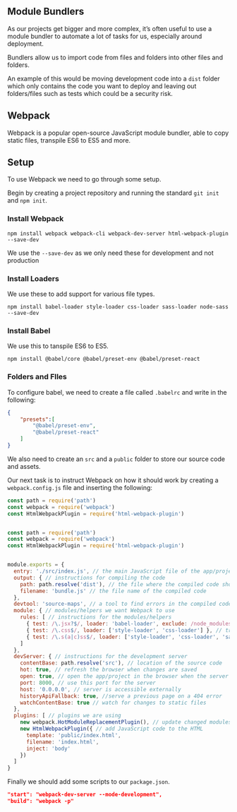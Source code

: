 ## Module Bundlers

As our projects get bigger and more complex, it’s often useful to use a module bundler to automate a lot of tasks for us, especially around deployment.

Bundlers allow us to import code from files and folders into other files and folders.

An example of this would be moving development code into a `dist` folder which only contains the code you want to deploy and leaving out folders/files such as tests which could be a security risk.

## Webpack

Webpack is a popular open-source JavaScript module bundler, able to copy static files, transpile ES6 to ES5 and more.

## Setup

To use Webpack we need to go through some setup.

Begin by creating a project repository and running the standard `git init` and `npm init`.

### Install Webpack

`npm install webpack webpack-cli webpack-dev-server html-webpack-plugin --save-dev`

We use the `--save-dev` as we only need these for development and not production

### Install Loaders

We use these to add support for various file types.

`npm install babel-loader style-loader css-loader sass-loader node-sass --save-dev`

### Install Babel

We use this to tanspile ES6 to ES5.

`npm install @babel/core @babel/preset-env @babel/preset-react`

### Folders and FIles

To configure babel, we need to create a file called `.babelrc` and write in the following:

```json
{
    "presets":[
        "@babel/preset-env",
        "@babel/preset-react"
    ]
}
```

We also need to create an `src` and a `public` folder to store our source code and assets.

Our next task is to instruct Webpack on how it should work by creating a `webpack.config.js` file and inserting the following:

```js
const path = require('path')
const webpack = require('webpack')
const HtmlWebpackPlugin = require('html-webpack-plugin')


const path = require('path')
const webpack = require('webpack')
const HtmlWebpackPlugin = require('html-webpack-plugin')


module.exports = {
  entry: './src/index.js', // the main JavaScript file of the app/project
  output: { // instructions for compiling the code
    path: path.resolve('dist'), // the file where the compiled code should go
    filename: 'bundle.js' // the file name of the compiled code
  },
  devtool: 'source-maps', // a tool to find errors in the compiled code, but show them against the source code for easier debugging
  module: { // modules/helpers we want Webpack to use
    rules: [ // instructions for the modules/helpers
      { test: /\.jsx?$/, loader: 'babel-loader', exclude: /node_modules/ }, // transpile JSX files
      { test: /\.css$/, loader: ['style-loader', 'css-loader'] }, // transpile css files
      { test: /\.s(a|c)ss$/, loader: ['style-loader', 'css-loader', 'sass-loader'] } // transpile sass/scss files
    ]
  },
  devServer: { // instructions for the development server
    contentBase: path.resolve('src'), // location of the source code
    hot: true, // refresh the browser when changes are saved
    open: true, // open the app/project in the browser when the server starts
    port: 8000, // use this port for the server
    host: '0.0.0.0', // server is accessible externally
    historyApiFallback: true, //serve a previous page on a 404 error
    watchContentBase: true // watch for changes to static files
  },
  plugins: [ // plugins we are using
    new webpack.HotModuleReplacementPlugin(), // update changed modules without page reload
    new HtmlWebpackPlugin({ // add JavaScript code to the HTML
      template: 'public/index.html',
      filename: 'index.html',
      inject: 'body'
    })
  ]
}
```

Finally we should add some scripts to our `package.json`.

```json
"start": "webpack-dev-server --mode-development",
"build": "webpack -p"
```